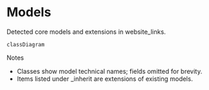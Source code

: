 # Models

Detected core models and extensions in website_links.

```mermaid
classDiagram
```

Notes
- Classes show model technical names; fields omitted for brevity.
- Items listed under _inherit are extensions of existing models.
